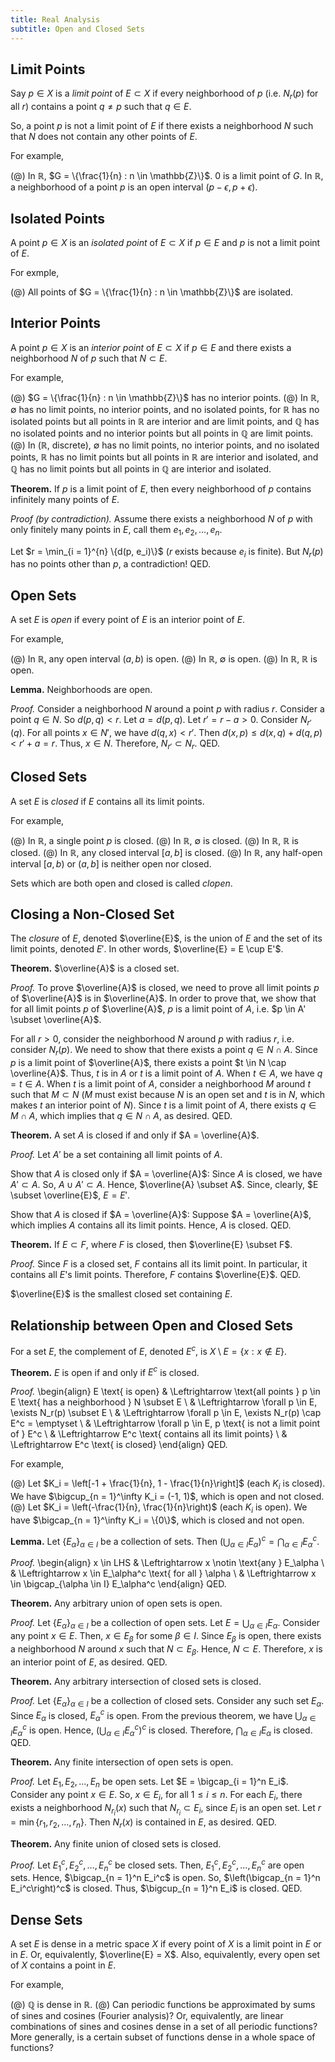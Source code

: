 ```yaml
---
title: Real Analysis
subtitle: Open and Closed Sets
---
```


## Limit Points

Say $p \in X$ is a _limit point_ of $E \subset X$ if every neighborhood of $p$ (i.e. $N_r(p)$ for all $r$) contains a point $q \neq p$ such that $q \in E$.

So, a point $p$ is not a limit point of $E$ if there exists a neighborhood $N$ such that $N$ does not contain any other points of $E$.

For example,

(@) In $\mathbb{R}$, $G = \{\frac{1}{n} : n \in \mathbb{Z}\}$. $0$ is a limit point of $G$. In $\mathbb{R}$, a neighborhood of a point $p$ is an open interval $(p - \epsilon, p + \epsilon)$.

## Isolated Points

A point $p \in X$ is an _isolated point_ of $E \subset X$ if $p \in E$ and $p$ is not a limit point of $E$.

For exmple,

(@) All points of $G = \{\frac{1}{n} : n \in \mathbb{Z}\}$ are isolated.

## Interior Points

A point $p \in X$ is an _interior point_ of $E \subset X$ if $p \in E$ and there exists a neighborhood $N$ of $p$ such that $N \subset E$.

For example,

(@) $G = \{\frac{1}{n} : n \in \mathbb{Z}\}$ has no interior points.
(@) In $\mathbb{R}$, $\emptyset$ has no limit points, no interior points, and no isolated points, for $\mathbb{R}$ has no isolated points but all points in $\mathbb{R}$ are interior and are limit points, and $\mathbb{Q}$ has no isolated points and no interior points but all points in $\mathbb{Q}$ are limit points.
(@) In ($\mathbb{R}$, $\text{discrete}$), $\emptyset$ has no limit points, no interior points, and no isolated points, $\mathbb{R}$ has no limit points but all points in $\mathbb{R}$ are interior and isolated, and $\mathbb{Q}$ has no limit points but all points in $\mathbb{Q}$ are interior and isolated.

__Theorem.__ If $p$ is a limit point of $E$, then every neighborhood of $p$ contains infinitely many points of $E$.

_Proof (by contradiction)._ Assume there exists a neighborhood $N$ of $p$ with only finitely many points in $E$, call them $e_1, e_2, \dots, e_n$.

Let $r = \min_{i = 1}^{n} \{d(p, e_i)\}$ ($r$ exists because $e_i$ is finite). But $N_r(p)$ has no points other than $p$, a contradiction! QED.

## Open Sets

A set $E$ is _open_ if every point of $E$ is an interior point of $E$.

For example,

(@) In $\mathbb{R}$, any open interval $(a, b)$ is open.
(@) In $\mathbb{R}$, $\emptyset$ is open.
(@) In $\mathbb{R}$, $\mathbb{R}$ is open.

__Lemma.__ Neighborhoods are open.

_Proof._ Consider a neighborhood $N$ around a point $p$ with radius $r$. Consider a point $q \in N$. So $d(p, q) < r$. Let $a = d(p, q)$. Let $r' = r - a > 0$. Consider $N_{r'}(q)$. For all points $x \in N'$, we have $d(q, x) < r'$. Then $d(x, p) \leq d(x, q) + d(q, p) < r' + a = r.$ Thus, $x \in N$. Therefore, $N_{r'} \subset N_r$. QED.

## Closed Sets

A set $E$ is _closed_ if $E$ contains all its limit points.

For example,

(@) In $\mathbb{R}$, a single point $p$ is closed.
(@) In $\mathbb{R}$, $\emptyset$ is closed.
(@) In $\mathbb{R}$, $\mathbb{R}$ is closed.
(@) In $\mathbb{R}$, any closed interval $[a, b]$ is closed.
(@) In $\mathbb{R}$, any half-open interval $[a, b)$ or $(a, b]$ is neither open nor closed.

Sets which are both open and closed is called _clopen_.

## Closing a Non-Closed Set

The _closure_ of $E$, denoted $\overline{E}$, is the union of $E$ and the set of its limit points, denoted $E'$. In other words, $\overline{E} = E \cup E'$.

__Theorem.__ $\overline{A}$ is a closed set.

_Proof._ To prove $\overline{A}$ is closed, we need to prove all limit points $p$ of $\overline{A}$ is in $\overline{A}$. In order to prove that, we show that for all limit points $p$ of $\overline{A}$, $p$ is a limit point of $A$, i.e. $p \in A' \subset \overline{A}$.

For all $r > 0$, consider the neighborhood $N$ around $p$ with radius $r$, i.e. consider $N_r(p)$. We need to show that there exists a point $q \in N \cap A$. Since $p$ is a limit point of $\overline{A}$, there exists a point $t \in N \cap \overline{A}$. Thus, $t$ is in $A$ or $t$ is a limit point of $A$. When $t \in A$, we have $q = t \in A$. When $t$ is a limit point of $A$, consider a neighborhood $M$ around $t$ such that $M \subset N$ ($M$ must exist because $N$ is an open set and $t$ is in $N$, which makes $t$ an interior point of $N$). Since $t$ is a limit point of $A$, there exists $q \in M \cap A$, which implies that $q \in N \cap A$, as desired. QED.

__Theorem.__ A set $A$ is closed if and only if $A = \overline{A}$.

_Proof._ Let $A'$ be a set containing all limit points of $A$.

Show that $A$ is closed only if $A = \overline{A}$: Since $A$ is closed, we have $A' \subset A$. So, $A \cup A' \subset A$. Hence, $\overline{A} \subset A$. Since, clearly, $E \subset \overline{E}$, $E = E'$.

Show that $A$ is closed if $A = \overline{A}$: Suppose $A = \overline{A}$, which implies $A$ contains all its limit points. Hence, $A$ is closed. QED.

__Theorem.__ If $E \subset F$, where $F$ is closed, then $\overline{E} \subset F$.

_Proof._ Since $F$ is a closed set, $F$ contains all its limit point. In particular, it contains all $E$'s limit points. Therefore, $F$ contains $\overline{E}$. QED.

$\overline{E}$ is the smallest closed set containing $E$.

## Relationship between Open and Closed Sets

For a set $E$, the complement of $E$, denoted $E^c$, is $X \setminus E = \{x : x \notin E\}$.

__Theorem.__ $E$ is open if and only if $E^c$ is closed.

_Proof._
\begin{align}
E \text{ is open} & \Leftrightarrow \text{all points } p \in E \text{ has a neighborhood } N \subset E \\
& \Leftrightarrow \forall p \in E, \exists N_r(p) \subset E \\
& \Leftrightarrow \forall p \in E, \exists N_r(p) \cap E^c = \emptyset \\
& \Leftrightarrow \forall p \in E, p \text{ is not a limit point of } E^c \\
& \Leftrightarrow E^c \text{ contains all its limit points} \\
& \Leftrightarrow E^c \text{ is closed}
\end{align}
QED.

For example,

(@) Let $K_i = \left[-1 + \frac{1}{n}, 1 - \frac{1}{n}\right]$ (each $K_i$ is closed). We have $\bigcup_{n = 1}^\infty K_i = (-1, 1)$, which is open and not closed.
(@) Let $K_i = \left(-\frac{1}{n}, \frac{1}{n}\right)$ (each $K_i$ is open). We have $\bigcap_{n = 1}^\infty K_i = \{0\}$, which is closed and not open.

__Lemma.__ Let $\{E_\alpha\}_{\alpha \in I}$ be a collection of sets. Then $(\bigcup_{\alpha \in I} E_\alpha)^c = \bigcap_{\alpha \in I} E_\alpha^c$.

_Proof._
\begin{align}
x \in LHS & \Leftrightarrow x \notin \text{any } E_\alpha \\
& \Leftrightarrow x \in E_\alpha^c \text{ for all } \alpha \\
& \Leftrightarrow x \in \bigcap_{\alpha \in I} E_\alpha^c
\end{align}
QED.

__Theorem.__ Any arbitrary union of open sets is open.

_Proof._ Let $\{E_\alpha\}_{\alpha \in I}$ be a collection of open sets. Let $E = \bigcup_{\alpha \in I} E_\alpha$. Consider any point $x \in E$. Then, $x \in E_\beta$ for some $\beta \in I$. Since $E_\beta$ is open, there exists a neighborhood $N$ around $x$ such that $N \subset E_\beta$. Hence, $N \subset E$. Therefore, $x$ is an interior point of $E$, as desired. QED.

__Theorem.__ Any arbitrary intersection of closed sets is closed.

_Proof._ Let $\{E_\alpha\}_{\alpha \in I}$ be a collection of closed sets. Consider any such set $E_\alpha$. Since $E_\alpha$ is closed, $E_\alpha^c$ is open. From the previous theorem, we have $\bigcup_{\alpha \in I} E_\alpha^c$ is open. Hence, $\left(\bigcup_{\alpha \in I} E_\alpha^c\right)^c$ is closed. Therefore, $\bigcap_{\alpha \in I} E_\alpha$ is closed. QED.

__Theorem.__ Any finite intersection of open sets is open.

_Proof._ Let $E_1, E_2, \dots, E_n$ be open sets. Let $E = \bigcap_{i = 1}^n E_i$. Consider any point $x \in E$. So, $x \in E_i$, for all $1 \leq i \leq n$. For each $E_i$, there exists a neighborhood $N_{r_i}(x)$ such that $N_{r_i} \subset E_i$, since $E_i$ is an open set. Let $r = \min\{r_1, r_2, \dots, r_n\}$. Then $N_r(x)$ is contained in $E$, as desired. QED.

__Theorem.__ Any finite union of closed sets is closed.

_Proof._ Let $E_1^c, E_2^c, \dots, E_n^c$ be closed sets. Then, $E_1^c, E_2^c, \dots, E_n^c$ are open sets. Hence, $\bigcap_{n = 1}^n E_i^c$ is open. So, $\left(\bigcap_{n = 1}^n E_i^c\right)^c$ is closed. Thus, $\bigcup_{n = 1}^n E_i$ is closed. QED.

## Dense Sets

A set $E$ is dense in a metric space $X$ if every point of $X$ is a limit point in $E$ or in $E$. Or, equivalently, $\overline{E} = X$. Also, equivalently, every open set of $X$ contains a point in $E$.

For example,

(@) $\mathbb{Q}$ is dense in $\mathbb{R}$.
(@) Can periodic functions be approximated by sums of sines and cosines (Fourier analysis)? Or, equivalently, are linear combinations of sines and cosines dense in a set of all periodic functions? More generally, is a certain subset of functions dense in a whole space of functions?
